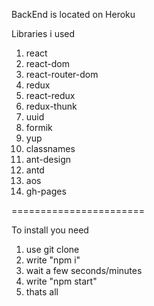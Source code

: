 

BackEnd is located on Heroku

Libraries i used

1. react
2. react-dom
3. react-router-dom
4. redux
5. react-redux
6. redux-thunk
7. uuid
8. formik
9. yup
10. classnames
11. ant-design
12. antd
13. aos
14. gh-pages

 =======================
 
 To install you need

1. use git clone
2. write "npm i"
3. wait a few seconds/minutes
4. write "npm start"
5. thats all
